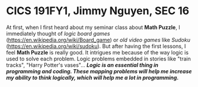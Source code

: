 # CICS 191FY1, Jimmy Nguyen, SEC 16
At first, when I first heard about my seminar class about **Math Puzzle**, I immediately thought of *logic board games* (https://en.wikipedia.org/wiki/Board_game) or *old video games* like *Sudoku* (https://en.wikipedia.org/wiki/sudoku). 
But after having the first lessons, I feel **Math Puzzle** is really good. It intrigues me because of the way logic is used to solve each problem. Logic problems embedded in stories like "train tracks", "Harry Potter's vases"...
***Logic is an essential thing in programming and coding. These mapping problems will help me increase my ability to think logically, which will help me a lot in programming.***
